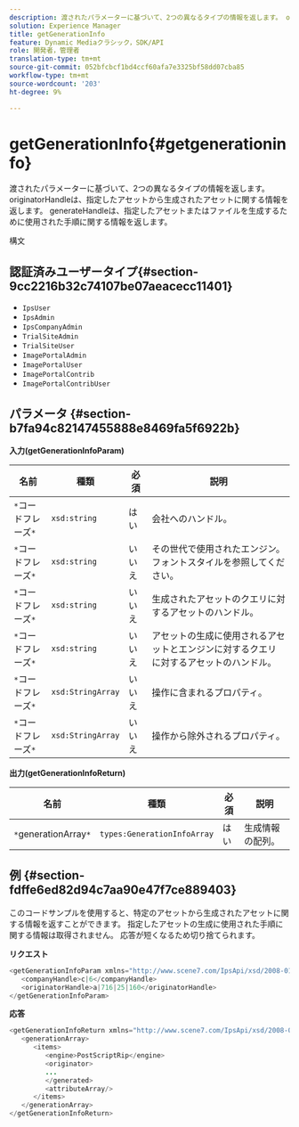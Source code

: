 ```yaml
---
description: 渡されたパラメーターに基づいて、2つの異なるタイプの情報を返します。 originatorHandleは、指定したアセットから生成されたアセットに関する情報を返します。 generateHandleは、指定したアセットまたはファイルを生成するために使用された手順に関する情報を返します。
solution: Experience Manager
title: getGenerationInfo
feature: Dynamic Mediaクラシック，SDK/API
role: 開発者，管理者
translation-type: tm+mt
source-git-commit: 052bfcbcf1bd4ccf60afa7e3325bf58dd07cba85
workflow-type: tm+mt
source-wordcount: '203'
ht-degree: 9%

---
```



# getGenerationInfo{#getgenerationinfo}

渡されたパラメーターに基づいて、2つの異なるタイプの情報を返します。 originatorHandleは、指定したアセットから生成されたアセットに関する情報を返します。 generateHandleは、指定したアセットまたはファイルを生成するために使用された手順に関する情報を返します。

構文

## 認証済みユーザータイプ{#section-9cc2216b32c74107be07aeacecc11401}

* `IpsUser`
* `IpsAdmin`
* `IpsCompanyAdmin`
* `TrialSiteAdmin`
* `TrialSiteUser`
* `ImagePortalAdmin`
* `ImagePortalUser`
* `ImagePortalContrib`
* `ImagePortalContribUser`

## パラメータ {#section-b7fa94c82147455888e8469fa5f6922b}

**入力(getGenerationInfoParam)**

| 名前 | 種類 | 必須 | 説明 |
|---|---|---|---|
| `*`コードフレーズ`*` | `xsd:string` | はい | 会社へのハンドル。 |
| `*`コードフレーズ`*` | `xsd:string` | いいえ | その世代で使用されたエンジン。 フォントスタイルを参照してください。 |
| `*`コードフレーズ`*` | `xsd:string` | いいえ | 生成されたアセットのクエリに対するアセットのハンドル。 |
| `*`コードフレーズ`*` | `xsd:string` | いいえ | アセットの生成に使用されるアセットとエンジンに対するクエリに対するアセットのハンドル。 |
| `*`コードフレーズ`*` | `xsd:StringArray` | いいえ | 操作に含まれるプロパティ。 |
| `*`コードフレーズ`*` | `xsd:StringArray` | いいえ | 操作から除外されるプロパティ。 |

**出力(getGenerationInfoReturn)**

| 名前 | 種類 | 必須 | 説明 |
|---|---|---|---|
| `*`generationArray`*` | `types:GenerationInfoArray` | はい | 生成情報の配列。 |

## 例 {#section-fdffe6ed82d94c7aa90e47f7ce889403}

このコードサンプルを使用すると、特定のアセットから生成されたアセットに関する情報を返すことができます。 指定したアセットの生成に使用された手順に関する情報は取得されません。 応答が短くなるため切り捨てられます。

**リクエスト**

```java
<getGenerationInfoParam xmlns="http://www.scene7.com/IpsApi/xsd/2008-01-15">
   <companyHandle>c|6</companyHandle>
   <originatorHandle>a|716|25|160</originatorHandle>
</getGenerationInfoParam>
```

**応答**

```java
<getGenerationInfoReturn xmlns="http://www.scene7.com/IpsApi/xsd/2008-01-15">
   <generationArray>
      <items>
         <engine>PostScriptRip</engine>
         <originator>
         ...
         </generated>
         <attributeArray/>
      </items>
   </generationArray>
</getGenerationInfoReturn>
```

